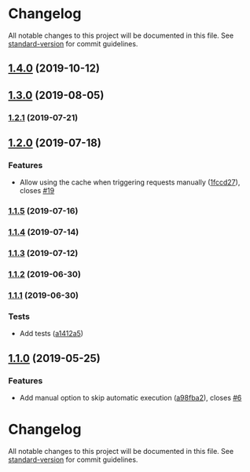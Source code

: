 # Changelog

All notable changes to this project will be documented in this file. See [standard-version](https://github.com/conventional-changelog/standard-version) for commit guidelines.

## [1.4.0](https://github.com/simoneb/axios-hooks/compare/v1.3.0...v1.4.0) (2019-10-12)

## [1.3.0](https://github.com/simoneb/axios-hooks/compare/v1.2.1...v1.3.0) (2019-08-05)



### [1.2.1](https://github.com/simoneb/axios-hooks/compare/v1.2.0...v1.2.1) (2019-07-21)



## [1.2.0](https://github.com/simoneb/axios-hooks/compare/v1.1.5...v1.2.0) (2019-07-18)


### Features

* Allow using the cache when triggering requests manually ([1fccd27](https://github.com/simoneb/axios-hooks/commit/1fccd27)), closes [#19](https://github.com/simoneb/axios-hooks/issues/19)



### [1.1.5](https://github.com/simoneb/axios-hooks/compare/v1.1.4...v1.1.5) (2019-07-16)



### [1.1.4](https://github.com/simoneb/axios-hooks/compare/v1.1.3...v1.1.4) (2019-07-14)



### [1.1.3](https://github.com/simoneb/axios-hooks/compare/v1.1.2...v1.1.3) (2019-07-12)



### [1.1.2](https://github.com/simoneb/axios-hooks/compare/v1.1.1...v1.1.2) (2019-06-30)



### [1.1.1](https://github.com/simoneb/axios-hooks/compare/v1.1.0...v1.1.1) (2019-06-30)


### Tests

* Add tests ([a1412a5](https://github.com/simoneb/axios-hooks/commit/a1412a5))



## [1.1.0](https://github.com/simoneb/axios-hooks/compare/v1.0.1...v1.1.0) (2019-05-25)

### Features

- Add manual option to skip automatic execution ([a98fba2](https://github.com/simoneb/axios-hooks/commit/a98fba2)), closes [#6](https://github.com/simoneb/axios-hooks/issues/6)

# Changelog

All notable changes to this project will be documented in this file. See [standard-version](https://github.com/conventional-changelog/standard-version) for commit guidelines.
